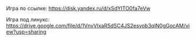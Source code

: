Игра по ссылке: https://disk.yandex.ru/d/xSdYITO0fa7eVw

Игра под линукс: https://drive.google.com/file/d/1VnvVIxaR5dSC4JS2esvob3qlN0gGocAM/view?usp=sharing
